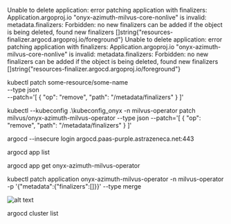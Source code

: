 Unable to delete application: error patching application with finalizers: Application.argoproj.io "onyx-azimuth-milvus-core-nonlive" is invalid: metadata.finalizers: Forbidden: no new finalizers can be added if the object is being deleted, found new finalizers []string{"resources-finalizer.argocd.argoproj.io/foreground"}
Unable to delete application: error patching application with finalizers: Application.argoproj.io "onyx-azimuth-milvus-core-nonlive" is invalid: metadata.finalizers: Forbidden: no new finalizers can be added if the object is being deleted, found new finalizers []string{"resources-finalizer.argocd.argoproj.io/foreground"}


kubectl patch some-resource/some-name \
    --type json \
    --patch='[ { "op": "remove", "path": "/metadata/finalizers" } ]'

kubectl --kubeconfig .\kubeconfig_onyx -n milvus-operator patch milvus/onyx-azimuth-milvus-operator --type json --patch='[ { "op": "remove", "path": "/metadata/finalizers" } ]'

argocd --insecure login argocd.paas-purple.astrazeneca.net:443

argocd app list

argocd app get onyx-azimuth-milvus-operator

kubectl patch application onyx-azimuth-milvus-operator -n milvus-operator -p '{"metadata":{"finalizers":[]}}' --type merge

![alt text](image-4.png)

argocd cluster list